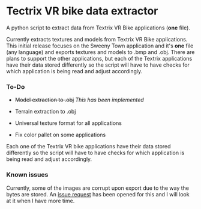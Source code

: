 # Tectrix VR bike data extractor

A python script to extract data from Textrix VR Bike applications (**one** file).

Currently extracts textures and models from Textrix VR Bike applications. This initial release focuses on the Sweeny Town application and it's **one** file (any language) and exports textures and models to .bmp and .obj. There are plans to support the other applications, but each of the Textrix applications have their data stored differently so the script will have to have checks for which application is being read and adjust accordingly.

### To-Do

- ~~Model extraction to .obj~~ *This has been implemented*

- Terrain extraction to .obj

- Universal texture format for all applications

- Fix color pallet on some applications

Each one of the Textrix VR bike applications have their data stored differently so the script will have to have checks for which application is being read and adjust accordingly.

### Known issues

Currently, some of the images are corrupt upon export due to the way the bytes are stored. An [issue request](https://github.com/IanSapp128/Tectrix-VR-data-extractor/issues/1#issue-1149829973) has been opened for this and I will look at it when I have more time.
